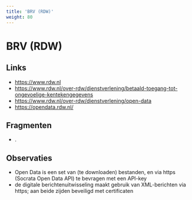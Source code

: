 ```yaml
---
title: 'BRV (RDW)'
weight: 80
---
```


# BRV (RDW)

## Links
- https://www.rdw.nl
- https://www.rdw.nl/over-rdw/dienstverlening/betaald-toegang-tot-ongevoelige-kentekengegevens
- https://www.rdw.nl/over-rdw/dienstverlening/open-data
- https://opendata.rdw.nl/

## Fragmenten
- .

## Observaties
- Open Data is een set van (te downloaden) bestanden, en via https (Socrata Open Data API) te bevragen met een API-key
- de digitale berichtenuitwisseling maakt gebruik van XML-berichten via https; aan beide zijden beveiligd met certificaten
